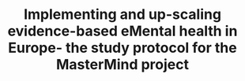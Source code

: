 --- 
abstract: '' 
authors: 
 - C Vis
 -  A Kleiboer
 -  R Prior
 -  E Bønes
 -  M Cavallo
 -  SA Clark
 -  E Dozeman
 -  ...
doi: '' 
featured: false 
publication: '*Internet Interventions*, 72' 
publication_short: '' 
publishDate: '2015-01-01' 
title: 'Implementing and up-scaling evidence-based eMental health in Europe- the study protocol for the MasterMind project' 
url_code: '' 
url_dataset: '' 
url_pdf: '' 
url_poster: '' 
url_project: '' 
url_slides: '' 
url_source: '' 
url_video: '' 
---